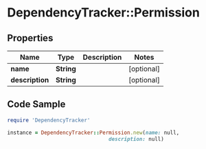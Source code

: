 # DependencyTracker::Permission

## Properties

Name | Type | Description | Notes
------------ | ------------- | ------------- | -------------
**name** | **String** |  | [optional] 
**description** | **String** |  | [optional] 

## Code Sample

```ruby
require 'DependencyTracker'

instance = DependencyTracker::Permission.new(name: null,
                                 description: null)
```


